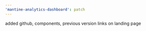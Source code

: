 ```yaml
---
'mantine-analytics-dashboard': patch
---
```


added github, components, previous version links on landing page

